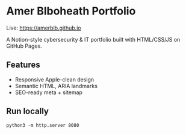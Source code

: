 # Amer Blboheath Portfolio

Live: https://amerblb.github.io

A Notion-style cybersecurity & IT portfolio built with HTML/CSS/JS on GitHub Pages.

## Features
- Responsive Apple-clean design
- Semantic HTML, ARIA landmarks
- SEO-ready meta + sitemap

## Run locally
```
python3 -m http.server 8080
```

